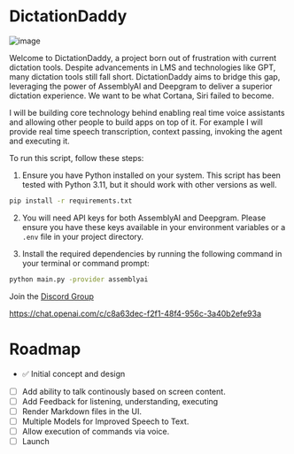 # DictationDaddy 


![image](https://github.com/rahulbansal16/DictationDaddy/assets/8466045/89264f5e-18ad-4527-b804-1160c452b902)

Welcome to DictationDaddy, a project born out of frustration with current dictation tools. Despite advancements in LMS and technologies like GPT, many dictation tools still fall short. DictationDaddy aims to bridge this gap, leveraging the power of AssemblyAI and Deepgram to deliver a superior dictation experience. We want to be what Cortana, Siri failed to become.

I will be building core technology behind enabling real time voice assistants and allowing other people to build apps on top of it. For example I will provide real time speech transcription, context passing, invoking the agent and executing it.

To run this script, follow these steps:

1. Ensure you have Python installed on your system. This script has been tested with Python 3.11, but it should work with other versions as well.
```sh
pip install -r requirements.txt
```

2. You will need API keys for both AssemblyAI and Deepgram. Please ensure you have these keys available in your environment variables or a `.env` file in your project directory.

3. Install the required dependencies by running the following command in your terminal or command prompt:
```sh
python main.py -provider assemblyai
```

Join the [Discord Group](https://discord.gg/WAcBZHvunz)

https://chat.openai.com/c/c8a63dec-f2f1-48f4-956c-3a40b2efe93a

# Roadmap

- ✅ Initial concept and design
- [ ] Add ability to talk continously based on screen content.
- [ ] Add Feedback for listening, understanding, executing
- [ ] Render Markdown files in the UI. 
- [ ] Multiple Models for Improved Speech to Text.
- [ ] Allow execution of commands via voice.
- [ ] Launch
